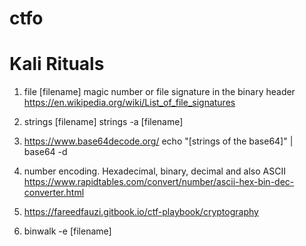 # ctfo

# Kali Rituals

1. file [filename]
magic number or file signature in the binary header
https://en.wikipedia.org/wiki/List_of_file_signatures

2. strings [filename]
strings -a [filename]

3. https://www.base64decode.org/ 
echo "[strings of the base64]" | base64 -d

4. number encoding. Hexadecimal, binary, decimal and also ASCII
https://www.rapidtables.com/convert/number/ascii-hex-bin-dec-converter.html


5. https://fareedfauzi.gitbook.io/ctf-playbook/cryptography

6. binwalk -e [filename]


